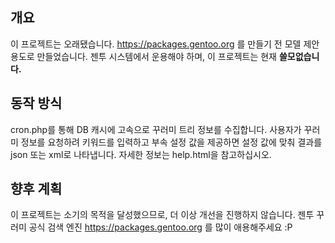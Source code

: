 ## 개요
이 프로젝트는 오래됐습니다. https://packages.gentoo.org 를 만들기 전 모델 제안 용도로 만들었습니다.
젠투 시스템에서 운용해야 하며, 이 프로젝트는 현재 **쓸모없습니다.**

## 동작 방식
cron.php를 통해 DB 캐시에 고속으로 꾸러미 트리 정보를 수집합니다.
사용자가 꾸러미 정보를 요청하려 키워드를 입력하고 부속 설정 값을 제공하면 설정 값에 맞춰 결과를 json 또는 xml로 나타냅니다.
자세한 정보는 help.html을 참고하십시오.

## 향후 계획
이 프로젝트는 소기의 목적을 달성했으므로, 더 이상 개선을 진행하지 않습니다.
젠투 꾸러미 공식 검색 엔진 https://packages.gentoo.org 를 많이 애용해주세요 :P
